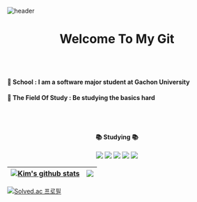 ![header](https://capsule-render.vercel.app/api?type=slice&color=auto&height=200&section=header&text=Kim's%20Git&fontSize=90&animation=fadeIn)

<div align="center">
	<h1>Welcome To My Git</h1>
</div>
<br><br>
<h4> 🏫 School  : I am a software major student at Gachon University </h4>
<h4> 📖 The Field Of Study  : Be studying the basics hard </h4>


<br><br>
<div align="center">
	<h4>📚 Studying 📚</h4>
	<img src="https://img.shields.io/badge/C Language-A8B9CC?style=flat&logo=C&logoColor=white"/>
	<img src="https://img.shields.io/badge/python-3776AB?style=flat&logo=python&logoColor=white"/>
	<img src="https://img.shields.io/badge/Java Script-F7DF1E?style=flat&logo=javascript&logoColor=white" />
	<img src="https://img.shields.io/badge/HTML5-E34F26?style=flat&logo=HTML5&logoColor=white" />
	<img src="https://img.shields.io/badge/CSS3-1572B6?style=flat&logo=CSS3&logoColor=white" />
</div>



| <a href="https://github.com/anuraghazra/github-readme-stats"><img align="center" src="https://github-readme-stats.vercel.app/api/top-langs/?username=kimsm0566&show_icons=true&include_all_commits=true&theme=buefy&hide_border=true" alt="Kim's github stats" /></a> | <a href="https://github.com/anuraghazra/github-readme-stats"><img align="center" src="https://github-readme-stats.vercel.app/api?username=kimsm0566&layout=compact&theme=buefy&hide_border=true" /></a> |
| ------------- | ------------- |

[![Solved.ac
프로필](http://mazassumnida.wtf/api/generate_badge?boj=lssk7130)](https://solved.ac/kimsm0566)

<!--
**kimsm0566/kimsm0566** is a ✨ _special_ ✨ repository because its `README.md` (this file) appears on your GitHub profile.

Here are some ideas to get you started:

- 🔭 I’m currently working on ...
- 🌱 I’m currently learning ...
- 👯 I’m looking to collaborate on ...
- 🤔 I’m looking for help with ...
- 💬 Ask me about ...
- 📫 How to reach me: ...
- 😄 Pronouns: ...
- ⚡ Fun fact: ...
-->
